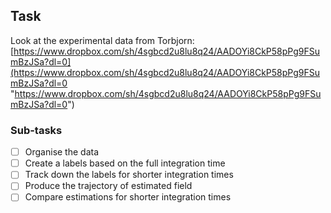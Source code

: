 ## Task
Look at the experimental data from Torbjorn: [https://www.dropbox.com/sh/4sgbcd2u8lu8q24/AADOYi8CkP58pPg9FSumBzJSa?dl=0](https://www.dropbox.com/sh/4sgbcd2u8lu8q24/AADOYi8CkP58pPg9FSumBzJSa?dl=0 "https://www.dropbox.com/sh/4sgbcd2u8lu8q24/AADOYi8CkP58pPg9FSumBzJSa?dl=0")

### Sub-tasks
- [ ] Organise the data
- [ ] Create a labels based on the full integration time
- [ ] Track down the labels for shorter integration times
- [ ] Produce the trajectory of estimated field
- [ ] Compare estimations for shorter integration times